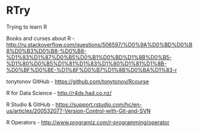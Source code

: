 # RTry
Trying to learn R

 Books and curses about R - http://ru.stackoverflow.com/questions/506597/%D0%9A%D0%BD%D0%B8%D0%B3%D0%B8-%D0%B8-%D1%83%D1%87%D0%B5%D0%B1%D0%BD%D1%8B%D0%B5-%D1%80%D0%B5%D1%81%D1%83%D1%80%D1%81%D1%8B-%D0%BF%D0%BE-%D1%8F%D0%B7%D1%8B%D0%BA%D1%83-r 
 
 tonytonov GitHub - https://github.com/tonytonov/Rcourse
 
 R for Data Science -  http://r4ds.had.co.nz/
 
 R Studio & GitHub - https://support.rstudio.com/hc/en-us/articles/200532077-Version-Control-with-Git-and-SVN
 
 R Operators - http://www.programiz.com/r-programming/operator